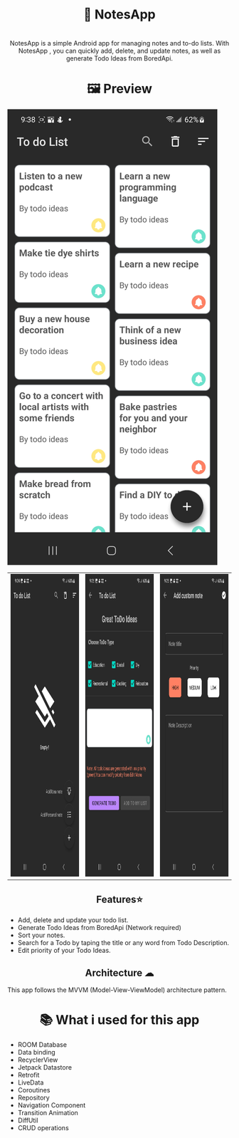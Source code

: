 #  <h1 align="center">📝 NotesApp </h1>
# 
<p align="center">  NotesApp is a simple Android app for managing notes and to-do lists. With NotesApp , you can quickly add, delete, and update notes, as well as generate Todo Ideas from BoredApi.</>
  
#  <h1 align="center">🖼 Preview</h1>


![](https://github.com/med25ch/NotesApp/blob/main/ScreenShots/NotesApp_1.jpg?raw=true)

<table>
  <tr>
    <td><img src="ScreenShots/Start_Todo_Ideas.jpg" width=420 height=680></td>
    <td><img src="ScreenShots/ToDoIdeas.jpg" width=420 height=680></td>
    <td><img src="ScreenShots/Edit_create_Note.jpg" width=420 height=680></td>
  </tr>
 </table>



<h2 align="center">Features⭐</h2>

- Add, delete and update your todo list.
- Generate Todo Ideas from BoredApi (Network required)
- Sort your notes.
- Search for a Todo by taping the title or any word from Todo Description.
- Edit priority of your Todo Ideas.

<h2 align="center">Architecture ☁</h2>

This app follows the MVVM (Model-View-ViewModel) architecture pattern.

#  <h1 align="center">📚 What i used for this app </h1>

<p align="center">

- ROOM Database
- Data binding
- RecyclerView
- Jetpack Datastore
- Retrofit
- LiveData
- Coroutines
- Repository
- Navigation Component 
- Transition Animation
- DiffUtil
- CRUD operations

</p>


